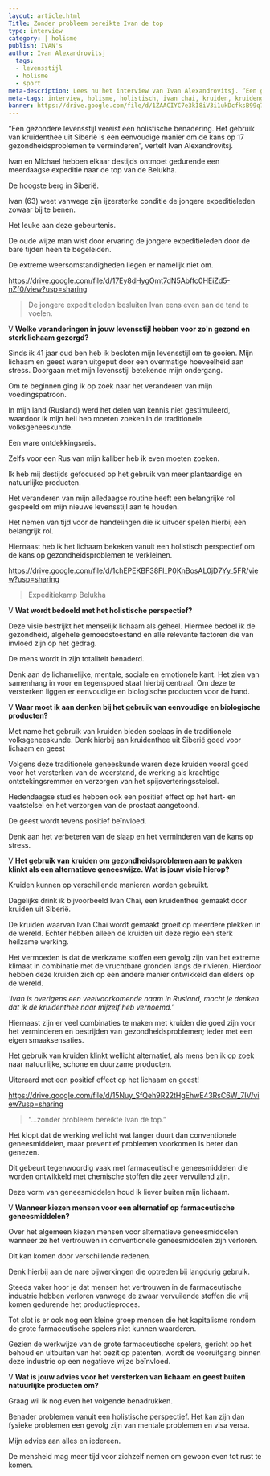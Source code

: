 ```yaml
---
layout: article.html
Title: Zonder probleem bereikte Ivan de top
type: interview 
category: | holisme
publish: IVAN's
author: Ivan Alexandrovitsj
  tags:
  - levensstijl
  - holisme
  - sport
meta-description: Lees nu het interview van Ivan Alexandrovitsj. “Een gezondere levensstijl vereist een holistische benadering. Het gebruik van kruidenthee uit Siberië is een eenvoudige manier om de kans op 17 gezondheidsproblemen te verminderen”, vertelt Ivan Alexandrovitsj.
meta-tags: interview, holisme, holistisch, ivan chai, kruiden, kruidengeneeskunde, voordelen, lichaam, geest, siberië, traditionele kruidengeneeskunde, eenvoudig, biologisch, alledaags product, geneeskrachtige werking
banner: https://drive.google.com/file/d/1ZAACIYC7e3kI8iV3i1ukDcfksB99q7FK/view?usp=sharing  
---
```


“Een gezondere levensstijl vereist een holistische benadering. Het gebruik van kruidenthee uit Siberië is een eenvoudige manier om de kans op 17 gezondheidsproblemen te verminderen”, vertelt Ivan Alexandrovitsj.

Ivan en Michael hebben elkaar destijds ontmoet gedurende een meerdaagse expeditie naar de top van de Belukha. 

De hoogste berg in Siberië. 

Ivan (63) weet vanwege zijn ijzersterke conditie de jongere expeditieleden zowaar bij te benen. 

Het leuke aan deze gebeurtenis. 

De oude wijze man wist door ervaring de jongere expeditieleden door de bare tijden heen te begeleiden. 

De extreme weersomstandigheden liegen er namelijk niet om. 

https://drive.google.com/file/d/17Ey8dHygOmt7dN5Abffc0HEiZd5-nZf0/view?usp=sharing
> De jongere expeditieleden besluiten Ivan eens even aan de tand te voelen. 

V **Welke veranderingen in jouw levensstijl hebben voor zo'n gezond en sterk lichaam gezorgd?**

Sinds ik 41 jaar oud ben heb ik besloten mijn levensstijl om te gooien. Mijn lichaam en geest waren uitgeput door een overmatige hoeveelheid aan stress. Doorgaan met mijn levensstijl betekende mijn ondergang. 

Om te beginnen ging ik op zoek naar het veranderen van mijn voedingspatroon.

In mijn land (Rusland) werd het delen van kennis niet gestimuleerd, waardoor ik mijn heil heb moeten zoeken in de traditionele volksgeneeskunde.

Een ware ontdekkingsreis. 

Zelfs voor een Rus van mijn kaliber heb ik even moeten zoeken.

Ik heb mij destijds gefocused op het gebruik van meer plantaardige en natuurlijke producten. 

Het veranderen van mijn alledaagse routine heeft een belangrijke rol gespeeld om mijn nieuwe levensstijl aan te houden.

Het nemen van tijd voor de handelingen die ik uitvoer spelen hierbij een belangrijk rol. 

Hiernaast heb ik het lichaam bekeken vanuit een holistisch perspectief om de kans op gezondheidsproblemen te verkleinen.

https://drive.google.com/file/d/1chEPEKBF38Fl_P0KnBosAL0jD7Yy_5FR/view?usp=sharing
> Expeditiekamp Belukha

V **Wat wordt bedoeld met het holistische perspectief?**

Deze visie bestrijkt het menselijk lichaam als geheel. Hiermee bedoel ik de gezondheid, algehele gemoedstoestand en alle relevante factoren die van invloed zijn op het gedrag.

De mens wordt in zijn totaliteit benaderd.

Denk aan de lichamelijke, mentale, sociale en emotionele kant. Het zien van samenhang in voor en tegenspoed staat hierbij centraal. Om deze te versterken liggen er eenvoudige en biologische producten voor de hand.

V **Waar moet ik aan denken bij het gebruik van eenvoudige en biologische producten?**

Met name het gebruik van kruiden bieden soelaas in de traditionele volksgeneeskunde. Denk hierbij aan kruidenthee uit Siberië goed voor lichaam en geest

Volgens deze traditionele geneeskunde waren deze kruiden vooral goed voor het versterken van de weerstand, de werking als krachtige ontstekingsremmer en verzorgen van het spijsverteringsstelsel.

Hedendaagse studies hebben ook een positief effect op het hart- en vaatstelsel en het verzorgen van de prostaat aangetoond. 

De geest wordt tevens positief beïnvloed. 

Denk aan het verbeteren van de slaap en het verminderen van de kans op stress.

V **Het gebruik van kruiden om gezondheidsproblemen aan te pakken klinkt als een alternatieve geneeswijze. Wat is jouw visie hierop?**

Kruiden kunnen op verschillende manieren worden gebruikt. 

Dagelijks drink ik bijvoorbeeld Ivan Chai, een kruidenthee gemaakt door kruiden uit Siberië. 

De kruiden waarvan Ivan Chai wordt gemaakt groeit op meerdere plekken in de wereld. Echter hebben alleen de kruiden uit deze regio een sterk heilzame werking. 

Het vermoeden is dat de werkzame stoffen een gevolg zijn van het extreme klimaat in combinatie met de vruchtbare gronden langs de rivieren. Hierdoor hebben deze kruiden zich op een andere manier ontwikkeld dan elders op de wereld.

_'Ivan is overigens een veelvoorkomende naam in Rusland, mocht je denken dat ik de kruidenthee naar mijzelf heb vernoemd.'_

Hiernaast zijn er veel combinaties te maken met kruiden die goed zijn voor het verminderen en bestrijden van gezondheidsproblemen; ieder met een eigen smaaksensaties. 

Het gebruik van kruiden klinkt wellicht alternatief, als mens ben ik op zoek naar natuurlijke, schone en duurzame producten. 

Uiteraard met een positief effect op het lichaam en geest! 

https://drive.google.com/file/d/15Nuy_SfQeh9R22tHgEhwE43RsC6W_7IV/view?usp=sharing
> “...zonder probleem bereikte Ivan de top.”

Het klopt dat de werking wellicht wat langer duurt dan conventionele geneesmiddelen, maar preventief problemen voorkomen is beter dan genezen. 

Dit gebeurt tegenwoordig vaak met farmaceutische geneesmiddelen die worden ontwikkeld met chemische stoffen die zeer vervuilend zijn. 

Deze vorm van geneesmiddelen houd ik liever buiten mijn lichaam.

V **Wanneer kiezen mensen voor een alternatief op farmaceutische geneesmiddelen?**

Over het algemeen kiezen mensen voor alternatieve geneesmiddelen wanneer ze het vertrouwen in conventionele geneesmiddelen zijn verloren. 

Dit kan komen door verschillende redenen. 

Denk hierbij aan de nare bijwerkingen die optreden bij langdurig gebruik.

Steeds vaker hoor je dat mensen het vertrouwen in de farmaceutische industrie hebben verloren vanwege de zwaar vervuilende stoffen die vrij komen gedurende het productieproces.

Tot slot is er ook nog een kleine groep mensen die het kapitalisme rondom de grote farmaceutische spelers niet kunnen waarderen. 

Gezien de werkwijze van de grote farmaceutische spelers, gericht op het behoud en uitbuiten van het bezit op patenten, wordt de vooruitgang binnen deze industrie op een negatieve wijze beïnvloed.

V **Wat is jouw advies voor het versterken van lichaam en geest buiten natuurlijke producten om?**

Graag wil ik nog even het volgende benadrukken. 

Benader problemen vanuit een holistische perspectief. Het kan zijn dan fysieke problemen een gevolg zijn van mentale problemen en visa versa. 

Mijn advies aan alles en iedereen. 

De mensheid mag meer tijd voor zichzelf nemen om gewoon even tot rust te komen. 
